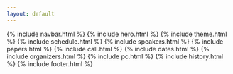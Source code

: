 ```yaml
---
layout: default
---
```


{% include navbar.html %}
{% include hero.html %}
{% include theme.html %}
{% include schedule.html %}
{% include speakers.html %}
{% include papers.html %}
{% include call.html %}
{% include dates.html %}
{% include organizers.html %}
{% include pc.html %}
{% include history.html %}
{% include footer.html %}
